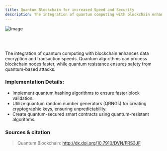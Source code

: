 ```yaml
---
title: Quantum Blockchain for increased Speed and Security
description: The integration of quantum computing with blockchain enhances data encryption and transaction speeds
---
```


![Image](https://github.com/user-attachments/assets/2f4e444b-31d1-41a2-92cc-1986f0fe218e)

<br>
<br>

The integration of quantum computing with blockchain enhances data encryption and transaction speeds. Quantum algorithms can process blockchain nodes faster, while quantum resistance ensures safety from quantum-based attacks.

### Implementation Details:

- Implement quantum hashing algorithms to ensure faster block validation.
- Utilize quantum random number generators (QRNGs) for creating cryptographic keys, ensuring unpredictability.
- Create quantum-secured smart contracts using quantum-resistant algorithms.

### Sources & citation

> Quantum Blockchain: http://dx.doi.org/10.7910/DVN/FRS3JF
